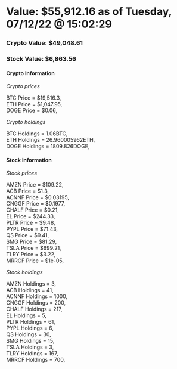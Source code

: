 # Value: $55,912.16 as of Tuesday, 07/12/22 @ 15:02:29 

### Crypto Value: $49,048.61

### Stock Value: $6,863.56

#### Crypto Information 
*Crypto prices* 

BTC Price = $19,516.3,  
ETH Price = $1,047.95,  
DOGE Price = $0.06,  


*Crypto holdings* 

BTC Holdings = 1.06BTC,  
ETH Holdings = 26.960005962ETH,  
DOGE Holdings = 1809.826DOGE,  


#### Stock Information 

*Stock prices* 

AMZN Price = $109.22,  
ACB Price = $1.3,  
ACNNF Price = $0.03195,  
CNGGF Price = $0.1977,  
CHALF Price = $0.21,  
EL Price = $244.33,  
PLTR Price = $9.48,  
PYPL Price = $71.43,  
QS Price = $9.41,  
SMG Price = $81.29,  
TSLA Price = $699.21,  
TLRY Price = $3.22,  
MRRCF Price = $1e-05,  


*Stock holdings* 

AMZN Holdings = 3,  
ACB Holdings = 41,  
ACNNF Holdings = 1000,  
CNGGF Holdings = 200,  
CHALF Holdings = 217,  
EL Holdings = 5,  
PLTR Holdings = 61,  
PYPL Holdings = 6,  
QS Holdings = 30,  
SMG Holdings = 15,  
TSLA Holdings = 3,  
TLRY Holdings = 167,  
MRRCF Holdings = 700,  


